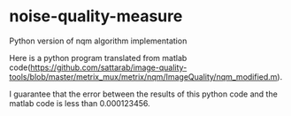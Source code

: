 # noise-quality-measure
Python version of nqm algorithm implementation

Here is a python program translated from matlab code(https://github.com/sattarab/image-quality-tools/blob/master/metrix_mux/metrix/nqm/ImageQuality/nqm_modified.m).

I guarantee that the error between the results of this python code and the matlab code is less than 0.000123456.
